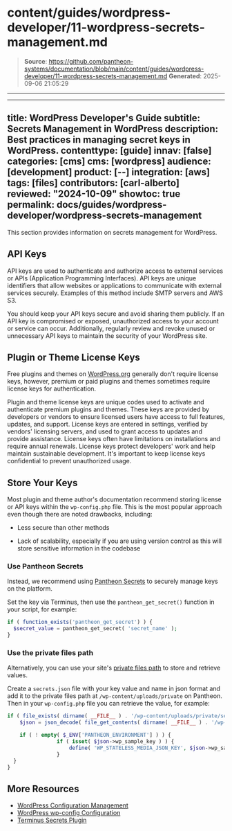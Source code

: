 # content/guides/wordpress-developer/11-wordpress-secrets-management.md

> **Source**: https://github.com/pantheon-systems/documentation/blob/main/content/guides/wordpress-developer/11-wordpress-secrets-management.md
> **Generated**: 2025-09-06 21:05:29

---

---
title: WordPress Developer's Guide
subtitle: Secrets Management in WordPress
description: Best practices in managing secret keys in WordPress.
contenttype: [guide]
innav: [false]
categories: [cms]
cms: [wordpress]
audience: [development]
product: [--]
integration: [aws]
tags: [files]
contributors: [carl-alberto]
reviewed: "2024-10-09"
showtoc: true
permalink: docs/guides/wordpress-developer/wordpress-secrets-management
---

This section provides information on secrets management for WordPress.

## API Keys

API keys are used to authenticate and authorize access to external services or APIs (Application Programming Interfaces). API keys are unique identifiers that allow websites or applications to communicate with external services securely. Examples of this method include SMTP servers and AWS S3.

You should keep your API keys secure and avoid sharing them publicly. If an API key is compromised or exposed, unauthorized access to your account or service can occur. Additionally, regularly review and revoke unused or unnecessary API keys to maintain the security of your WordPress site.

## Plugin or Theme License Keys

Free plugins and themes on [WordPress.org](https://wordpress.org/) generally don't require license keys, however, premium or paid plugins and themes sometimes require license keys for authentication.

Plugin and theme license keys are unique codes used to activate and authenticate premium plugins and themes. These keys are provided by developers or vendors to ensure licensed users have access to full features, updates, and support. License keys are entered in settings, verified by vendors' licensing servers, and used to grant access to updates and provide assistance. License keys often have limitations on installations and require annual renewals. License keys protect developers' work and help maintain sustainable development. It's important to keep license keys confidential to prevent unauthorized usage.

## Store Your Keys

Most plugin and theme author's documentation recommend storing license or API keys within the `wp-config.php` file. This is the most popular approach even though there are noted drawbacks, including:

- Less secure than other methods

- Lack of scalability, especially if you are using version control as this will store sensitive information in the codebase

### Use Pantheon Secrets
Instead, we recommend using [Pantheon Secrets](/guides/secrets) to securely manage keys on the platform.

Set the key via Terminus, then use the `pantheon_get_secret()` function in your script, for example:

```php
if ( function_exists('pantheon_get_secret') ) {
  $secret_value = pantheon_get_secret( 'secret_name' );
}
```
### Use the private files path
Alternatively, you can use your site's [private files path](/guides/secure-development/private-paths#private-path-for-files) to store and retrieve values.

Create a `secrets.json` file with your key value and name in json format and add it to the private files path at `/wp-content/uploads/private` on Pantheon. Then in your `wp-config.php` file you can retrieve the value, for example:

```php
if ( file_exists( dirname( __FILE__ ) . '/wp-content/uploads/private/secrets.json' ) && isset( $_ENV['PANTHEON_ENVIRONMENT'] ) ) {
	$json = json_decode( file_get_contents( dirname( __FILE__ ) . '/wp-content/uploads/private/secrets.json' ) );

	if ( ! empty( $_ENV['PANTHEON_ENVIRONMENT'] ) ) {
				if ( isset( $json->wp_sample_key ) ) {
					define( 'WP_STATELESS_MEDIA_JSON_KEY', $json->wp_sample_key );
				}
  }
}
```

## More Resources

- [WordPress Configuration Management](/guides/wordpress-configurations/wp-cfm)
- [WordPress wp-config Configuration](/guides/php/wp-config-php)
- [Terminus Secrets Plugin](https://github.com/pantheon-systems/terminus-secrets-plugin)
